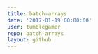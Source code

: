 ```yaml
---
title: batch-arrays
date: '2017-01-19 00:00:00'
user: tumblegamer
repo: batch-arrays
layout: github
---
```

